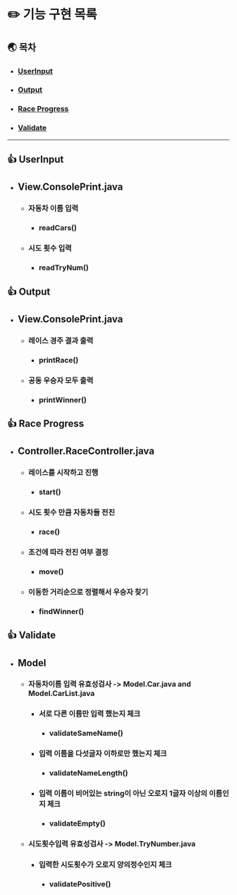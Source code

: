 # ✏️ 기능 구현 목록

## 🌏 목차

- ### [UserInput](#-userinput)
- ### [Output](#-output)
- ### [Race Progress](#-race-progress)
- ### [Validate](#-validate)

---

## 👍 UserInput

- ## View.ConsolePrint.java

    - ### 자동차 이름 입력

        - ### readCars()

    - ### 시도 횟수 입력

        - ### readTryNum()

## 👍 Output

- ## View.ConsolePrint.java

    - ### 레이스 경주 결과 출력

        - ### printRace()

    - ### 공동 우승자 모두 출력

        - ### printWinner()

## 👍 Race Progress

- ## Controller.RaceController.java

    - ### 레이스를 시작하고 진행

        - ### start()

    - ### 시도 횟수 만큼 자동차들 전진

        - ### race()

    - ### 조건에 따라 전진 여부 결정

        - ### move()

    - ### 이동한 거리순으로 정렬해서 우승자 찾기

        - ### findWinner()

## 👍 Validate

- ## Model

    - ### 자동차이름 입력 유효성검사 -> Model.Car.java and Model.CarList.java

        - ### 서로 다른 이름만 입력 했는지 체크
            - ### validateSameName()
        - ### 입력 이름을 다섯글자 이하로만 했는지 체크
            - ### validateNameLength()
        - ### 입력 이름이 비어있는 string이 아닌 오로지 1글자 이상의 이름인지 체크
            - ### validateEmpty()

    - ### 시도횟수입력 유효성검사 -> Model.TryNumber.java

        - ### 입력한 시도횟수가 오로지 양의정수인지 체크
            - ### validatePositive()